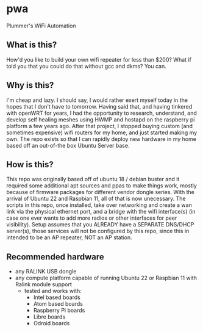# pwa
Plummer's WiFi Automation

## What is this?
How'd you like to build your own wifi repeater for less than $200? What if told you that you could do that without gcc and dkms? You can.

## Why is this?
I'm cheap and lazy. I should say, I would rather exert myself today in the hopes that I don't have to tomorrow. Having said that, and having tinkered with openWRT for years, I had the opportunity to research, understand, and develop self healing meshes using HWMP and hostapd on the raspberry pi platform a few years ago. After that project, I stopped buying custom (and sometimes expensive) wifi routers for my home, and just started making my own. The repo exists so that I can rapidly deploy new hardware in my home based off an out-of-the box Ubuntu Server base.

## How is this?
This repo was originally based off of ubuntu 18 / debian buster and it required some additional apt sources and ppas to make things work, mostly because of firmware packages for different vendor dongle series. With the arrival of Ubuntu 22 and Raspbian 11, all of that is now unecessary. The scripts in this repo, once installed, take over networking and create a wan link via the physical ethernet port, and a bridge with the wifi interface(s) (in case one ever wants to add more radios or other interfaces for peer visibility).  Setup assumes that you ALREADY have a SEPARATE DNS/DHCP server(s), those services will not be configured by this repo, since this in intended to be an AP repeater, NOT an AP station.

## Recommended hardware
- any RALINK USB dongle
- any compute platform capable of running Ubuntu 22 or Raspbian 11 with Ralink module support
  - tested and works with:
    - Intel based boards
    - Atom based boards
    - Raspberry Pi boards
    - Libre boards
    - Odroid boards

